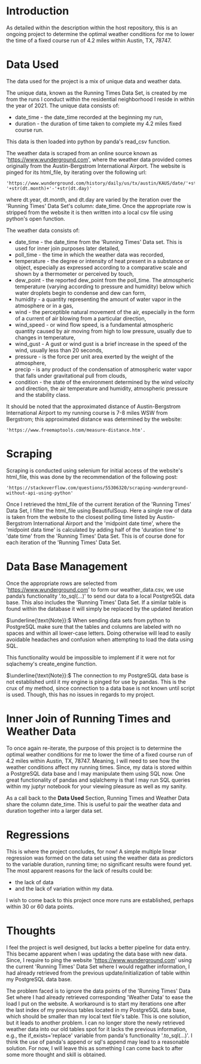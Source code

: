 # Introduction

As detailed within the description within the host repository, this is an ongoing project to determine the optimal weather conditions for me to lower the time of a fixed course run of 4.2 miles within Austin, TX, 78747.

# Data Used

The data used for the project is a mix of unique data and weather data.

The unique data, known as the Running Times Data Set, is created by me from the runs I conduct within the residential neighborhood I reside in within the year of 2021. The unique data consists of: 
* date_time - the date_time recorded at the beginning my run,
* duration - the duration of time taken to complete my 4.2 miles fixed course run.

This data is then loaded into python by panda's read_csv function.

The weather data is scraped from an online source known as 'https://www.wunderground.com', where the weather data provided comes originally from the Austin-Bergstrom International Airport. 
The website is pinged for its html_file, by iterating over the following url:
  
    'https://www.wunderground.com/history/daily/us/tx/austin/KAUS/date/'+str(dt.year)+'-'+str(dt.month)+'-'+str(dt.day)'
where dt.year, dt.month, and dt.day are varied by the iteration over the 'Running Times' Data Set's column: date_time. Once the appropriate row is stripped from the website it is then written into a local csv file using python's open function.

The weather data consists of:
* date_time - the date_time from the 'Running Times' Data set. This is used for inner join purposes later detailed,
* poll_time - the time in which the weather data was recorded,
* temperature - the degree or intensity of heat present in a substance or object, especially as expressed according to a comparative scale and shown by a thermometer or perceived by touch,
* dew_point - the reported dew_point from the poll_time. The atmospheric temperature (varying according to pressure and humidity) below which water droplets begin to condense and dew can form,
* humidity - a quantity representing the amount of water vapor in the atmosphere or in a gas,
* wind - the perceptible natural movement of the air, especially in the form of a current of air blowing from a particular direction,
* wind_speed - or wind flow speed, is a fundamental atmospheric quantity caused by air moving from high to low pressure, usually due to changes in temperature,
* wind_gust - A gust or wind gust is a brief increase in the speed of the wind, usually less than 20 seconds,
* pressure - is the force per unit area exerted by the weight of the atmosphere,
* precip - is any product of the condensation of atmospheric water vapor that falls under gravitational pull from clouds,
* condition - the state of the environment determined by the wind velocity and direction, the air temperature and humidity, atmospheric pressure and the stability class. 

It should be noted that the approximated distance of Austin-Bergstrom International Airport to my running course is 7-8 miles WSW from Bergstrom; this approximated distance was determined by the website: 

    'https://www.freemaptools.com/measure-distance.htm'.

# Scraping 

Scraping is conducted using selenium for initial access of the website's html_file, 
this was done by the recommendation of the following post: 
    
    'https://stackoverflow.com/questions/55306320/scraping-wunderground-without-api-using-python'
Once I retrieved the html_file of the current iteration of the 'Running Times' Data Set, I filter the html_file using BeautifulSoup.
Here a single row of data is taken from the website to the closest polling time listed by Austin-Bergstrom International Airport and the 'midpoint date time', 
where the 'midpoint data time' is calculated by adding half of the 'duration time' to 'date time' from the 'Running Times' Data Set. 
This is of course done for each iteration of the 'Running Times' Data Set.

# Data Base Management

Once the appropriate rows are selected from 'https://www.wunderground.com' to form our weather_data.csv, we use panda’s functionality '.to_sql(...)' to send our data to a local PostgreSQL data base.
This also includes the 'Running Times' Data Set. If a similar table is found within the database it will simply be replaced by the updated iteration

$\underline{\text{Note}}:$ When sending data sets from python to PostgreSQL make sure that the tables and columns are labeled with no spaces and within all lower-case letters. Doing otherwise will lead to easily avoidable headaches and confusion when attempting to load the data using SQL.

This functionality would be impossible to implement if it were not for sqlachemy's create_engine function.

$\underline{\text{Note}}:$ The connection to my PostgreSQL data base is not established until it my engine is pinged for use by pandas. This is the crux of my method, since connection to a data base is not known until script is used. Though, this has no issues in regards to my project.


# Inner Join of Running Times and Weather Data

To once again re-iterate, the purpose of this project is to determine the optimal weather conditions for me to lower the time of a fixed course run of 4.2 miles within Austin, TX, 78747. 
Meaning, I will need to see how the weather conditions affect my running times. 
Since, my data is stored within a PostgreSQL data base and I may manipulate them using SQL now. 
One great functionality of pandas and sqlalchemy is that I may run SQL queries within my juptyr notebook for your viewing pleasure as well as my sanity.

As a call back to the **Data Used** Section, Running Times and Weather Data share the column date_time. This is useful to pair the weather data and duration together into a larger data set.

# Regressions

This is where the project concludes, for now! 
A simple multiple linear regression was formed on the data set using the weather data as predictors to the variable duration, running time; no significant results were found yet. 
The most apparent reasons for the lack of results could be:
* the lack of data
* and the lack of variation within my data.

I wish to come back to this project once more runs are established, perhaps within 30 or 60 data points.

# Thoughts

I feel the project is well designed, but lacks a better pipeline for data entry. This became apparent when I was updating the data base with new data. 
Since, I require to ping the website 'https://www.wunderground.com' using the current 'Running Times' Data Set where I would regather information, I had already retrieved
from the previous update/initialization of table within my PostgreSQL data base.

The problem faced is to ignore the data points of the 'Running Times' Data Set where I had already retrieved corresponding 'Weather Data' to ease the load I put
on the website. A workaround is to start my iterations one after the last index of my previous tables located in my PostgreSQL data base, 
which should be smaller than my local text file's table. This is one solution, but it leads to another problem. 
I can no longer store the newly retrieved weather data into our old tables spot for it lacks the previous information, e.g., the if_exists='replace' variable from panda's functionality '.to_sql(...)'. 
I think the use of panda's append or sql's append may lead to a reasonable solution. 
For now, I will leave this as something I can come back to after some more thought and skill is obtained.

